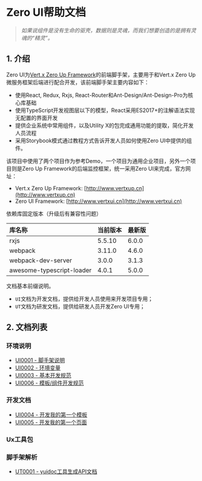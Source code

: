 # Zero UI帮助文档

> _如果说组件是没有生命的驱壳，数据则是灵魂，而我们想要创造的是拥有灵魂的“精灵”。_

## 1. 介绍

Zero UI为[Vert.x Zero Up Framework](http://www.vertxup.cn)的前端脚手架，主要用于和Vert.x Zero Up微服务框架后端进行配合开发，该前端脚手架主要内容如下：

* 使用React, Redux, Rxjs, React-Router和Ant-Design/Ant-Design-Pro为核心库基础
* 使用TypeScript开发视图层以下的模型，React采用ES2017+的注解语法实现无配置的界面开发
* 提供企业系统中常用组件，以及Utility X的包完成通用功能的提取，简化开发人员流程
* 采用Storybook模式通过教程方式告诉开发人员如何使用Zero UI中提供的组件。

该项目中使用了两个项目作为参考Demo，一个项目为通用企业项目，另外一个项目则是Zero Up Framework的后端监控框架，统一采用Zero UI来完成，官方网址：

* Vert.x Zero Up Framework: [http://www.vertxup.cn](http://www.vertxup.cn)
* Zero UI Framework: [http://www.vertxui.cn](http://www.vertxui.cn)

依赖库固定版本（升级后有兼容性问题）

| 库名称 | 当前版本 | 最新版 |
| :--- | :--- | :--- |
| rxjs | 5.5.10 | 6.0.0 |
| webpack | 3.11.0 | 4.6.0 |
| webpack-dev-server | 3.0.0 | 3.1.3 |
| awesome-typescript-loader | 4.0.1 | 5.0.0 |

文档基本前缀说明。

* `UI`文档为开发文档，提供给开发人员使用来开发项目专用；
* `UT`文档为研发文档，提供给研发人员开发Zero UI专用；

## 2. 文档列表

### 环境说明

* [UI0001 - 脚手架说明](/document/ui0001-jiao-shou-jia-shuo-ming.md)
* [UI0002 - 环境变量](/document/ui0002-huan-jing-bian-liang.md)
* [UI0003 - 基本开发规范](/document/ui0003-ji-ben-kai-fa-gui-fan.md)
* [UI0006 - 模板/组件开发规范](/document/ui0006-mo-677f-zu-jian-kai-fa-gui-fan.md)

### 开发文档

* [UI0004 - 开发我的第一个模板](/document/2-kai-fa-wen-dang/ui0004-kai-fa-wo-de-di-yi-ge-mo-ban.md)
* [UI0005 - 开发我的第一个页面](/document/2-kai-fa-wen-dang/ui0005-kai-fa-wo-de-di-yi-ge-ye-mian.md)

### Ux工具包

### 脚手架解析

* [UT0001 - yuidoc工具生成API文档](/document/3-jiao-shou-jia-jie-xi/ut0001-yuidocgong-ju-sheng-cheng-api-wen-dang.md)




